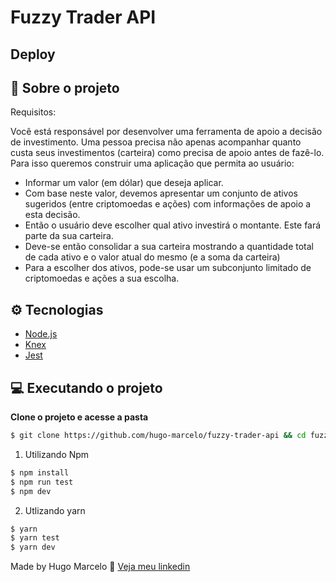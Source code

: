 # Fuzzy Trader API

## Deploy

## 💼 Sobre o projeto

Requisitos:

Você está responsável por desenvolver uma ferramenta de apoio a decisão de investimento. Uma pessoa precisa não apenas acompanhar quanto custa seus investimentos (carteira) como precisa de apoio antes de fazê-lo.
Para isso queremos construir uma aplicação que permita ao usuário:

- Informar um valor (em dólar) que deseja aplicar.
- Com base neste valor, devemos apresentar um conjunto de ativos sugeridos (entre criptomoedas e ações) com informações de apoio a esta decisão.
- Então o usuário deve escolher qual ativo investirá o montante. Este fará parte da sua carteira.
- Deve-se então consolidar a sua carteira mostrando a quantidade total de cada ativo e o valor atual do mesmo (e a soma da carteira)
- Para a escolher dos ativos, pode-se usar um subconjunto limitado de criptomoedas e ações a sua escolha.

## ⚙️ Tecnologias

- [Node.js](https://nodejs.org/)
- [Knex](http://knexjs.org/)
- [Jest](https://jestjs.io/en/)

## 💻 Executando o projeto

**Clone o projeto e acesse a pasta**

```bash
$ git clone https://github.com/hugo-marcelo/fuzzy-trader-api && cd fuzzy-trader-api
```

1. Utilizando Npm

```sh
$ npm install
$ npm run test
$ npm dev
```

2. Utlizando yarn

```sh
$ yarn
$ yarn test
$ yarn dev
```

Made by Hugo Marcelo 👋 [Veja meu linkedin](https://www.linkedin.com/in/hugo-marcelo-dev/)
